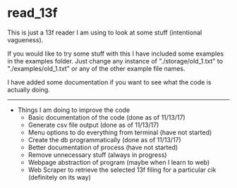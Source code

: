 # read_13f

This is just a 13f reader I am using to look at some stuff (intentional vagueness).


If you would like to try some stuff with this I have included some examples in the examples folder.
Just change any instance of "./storage/old_1.txt" to "./examples/old_1.txt" or any of the other example file names.

I have added some documentation if you want to see what the code is actually doing.

*****

- Things I am doing to improve the code
  - Basic documentation of the code (done as of 11/13/17)
  - Generate csv file output (done as of 11/13/17)
  - Menu options to do everything from terminal (have not started)
  - Create the db programmatically (done as of 11/13/17)
  - Better documentation of process (have not started)
  - Remove unnecessary stuff (always in progress)
  - Webpage abstraction of program (maybe when I learn to web)
  - Web Scraper to retrieve the selected 13f filing for a particular cik (definitely on its way)
